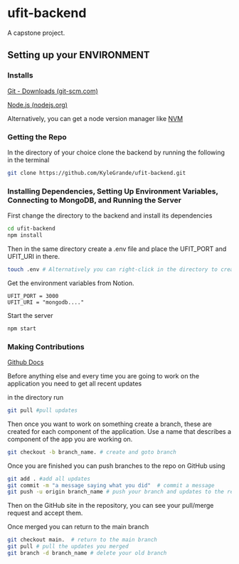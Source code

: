 # ufit-backend
A capstone project.

## Setting up your ENVIRONMENT

### Installs

[Git - Downloads (git-scm.com)](https://git-scm.com/downloads)

[Node.js (nodejs.org)](https://nodejs.org/en)

Alternatively, you can get a node version manager like [NVM](https://github.com/nvm-sh/nvm)

### Getting the Repo

In the directory of your choice clone the backend by running the following in the terminal

```bash
git clone https://github.com/KyleGrande/ufit-backend.git
```

### Installing Dependencies, Setting Up Environment Variables, Connecting to MongoDB, and Running the Server


First change the directory to the backend and install its dependencies

```bash
cd ufit-backend
npm install

```

Then in the same directory create a .env file and place the UFIT_PORT and UFIT_URI in there.

```bash
touch .env # Alternatively you can right-click in the directory to create it
```

Get the environment variables from Notion.

```env
UFIT_PORT = 3000
UFIT_URI = "mongodb...."
```

Start the server

```bash
npm start
```

### Making Contributions

[Github Docs](https://www.notion.so/Github-Docs-ff612891bbc34fdc9acef33bf75e3cba?pvs=21)

Before anything else and every time you are going to work on the application you need to get all recent updates

in the directory run

```bash
git pull #pull updates
```

Then once you want to work on something create a branch, these are created for each component of the application. Use a name that describes a component of the app you are working on.

```bash
git checkout -b branch_name. # create and goto branch
```

Once you are finished you can push branches to the repo on GitHub using

```bash
git add . #add all updates
git commit -m "a message saying what you did"  # commit a message
git push -u origin branch_name # push your branch and updates to the repo
```

Then on the GitHub site in the repository, you can see your pull/merge request and accept them.

Once merged you can return to the main branch

```bash
git checkout main.  # return to the main branch
git pull # pull the updates you merged
git branch -d branch_name # delete your old branch
```
